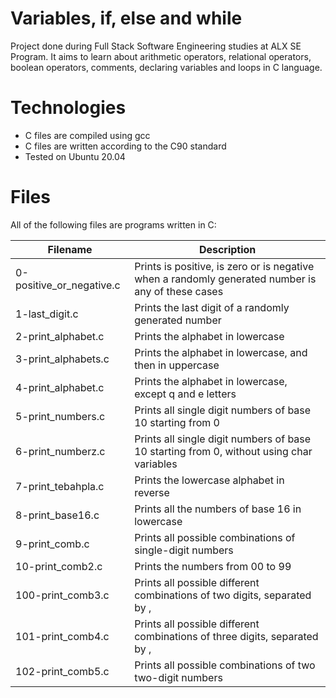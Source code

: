 # Variables, if, else and while
Project done during Full Stack Software Engineering studies at ALX SE Program. It aims to learn about arithmetic operators, relational operators, boolean operators, comments, declaring variables and loops in C language.

# Technologies
* C files are compiled using gcc
* C files are written according to the C90 standard
* Tested on Ubuntu 20.04

# Files
All of the following files are programs written in C:

|Filename |Description|
|----------|----------|
|0-positive_or_negative.c|Prints is positive, is zero or is negative when a randomly generated number is any of these cases|
|1-last_digit.c|Prints the last digit of a randomly generated number|
|2-print_alphabet.c |Prints the alphabet in lowercase|
|3-print_alphabets.c |Prints the alphabet in lowercase, and then in uppercase|
|4-print_alphabet.c |Prints the alphabet in lowercase, except q and e letters|
|5-print_numbers.c |Prints all single digit numbers of base 10 starting from 0|
|6-print_numberz.c |Prints all single digit numbers of base 10 starting from 0, without using char variables|
|7-print_tebahpla.c |Prints the lowercase alphabet in reverse|
|8-print_base16.c |Prints all the numbers of base 16 in lowercase|
|9-print_comb.c |Prints all possible combinations of single-digit numbers|
|10-print_comb2.c |Prints the numbers from 00 to 99|
|100-print_comb3.c |Prints all possible different combinations of two digits, separated by ,|
|101-print_comb4.c |Prints all possible different combinations of three digits, separated by ,|
|102-print_comb5.c |Prints all possible combinations of two two-digit numbers|
